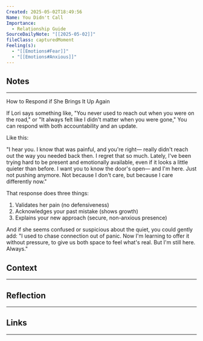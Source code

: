 ```yaml
---
Created: 2025-05-02T18:49:56
Name: You Didn't Call
Importance:
  - Relationship Guide
SourceDailyNote: "[[2025-05-02]]"
fileClass: capturedMoment
Feeling(s):
  - "[[Emotions#Fear]]"
  - "[[Emotions#Anxious]]"
---
```

## Notes
---
How to Respond if She Brings It Up Again

If Lori says something like, "You never used to reach out when you were on the road," or  "It always felt like I didn't matter when you were gone," You can respond with both accountability and an update.

Like this:

"I hear you. I know that was painful, and you're right— really didn't reach out the way you needed back then. I regret that so much. Lately, l've been trying hard to be present and emotionally available, even if it looks a little quieter than before. I want you to know the door's open— and I'm here. Just not pushing anymore. Not because I don't care, but because I care differently now."

That response does three things:

1. ﻿﻿﻿Validates her pain (no defensiveness)
2. ﻿﻿﻿Acknowledges your past mistake (shows growth)
3. ﻿﻿﻿Explains your new approach (secure, non-anxious presence)

And if she seems confused or suspicious about the quiet, you could gently add:
"I used to chase connection out of panic. Now I'm learning to offer it without pressure, to give us both space to feel what's real. But I'm still here. Always."

## Context
---

## Reflection 
---

## Links
---

